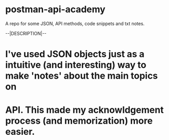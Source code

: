 # postman-api-academy
A repo for some JSON, API methods,  code snippets and txt notes.

--|DESCRIPTION|--
# I've used JSON objects just as a intuitive (and interesting) way to make 'notes' about the main topics on
# API. This made my acknowldgement process (and memorization) more easier.
